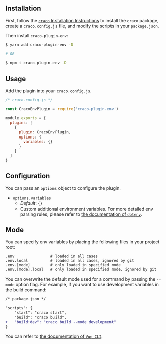 ## Installation

First, follow the [`craco` Installation Instructions](https://github.com/gsoft-inc/craco/blob/master/packages/craco/README.md#installation) to install the `craco` package, create a `craco.config.js` file, and modify the scripts in your `package.json`.

Then install `craco-plugin-env`:

```bash
$ yarn add craco-plugin-env -D

# OR

$ npm i craco-plugin-env -D
```

## Usage

Add the plugin into your `craco.config.js`.

```js
/* craco.config.js */

const CracoEnvPlugin = require('craco-plugin-env')

module.exports = {
  plugins: [
    {
      plugin: CracoEnvPlugin,
      options: {
        variables: {}
      }
    }
  ]
}
```

## Configuration

You can pass an `options` object to configure the plugin.

- `options.variables`
  - _Default_: `{}`
  - Custom additional environment variables. For more detailed env parsing rules, please refer to [the documentation of `dotenv`](https://github.com/motdotla/dotenv).

## Mode

You can specify env variables by placing the following files in your project root:

```
.env                # loaded in all cases
.env.local          # loaded in all cases, ignored by git
.env.[mode]         # only loaded in specified mode
.env.[mode].local   # only loaded in specified mode, ignored by git
```

You can overwrite the default mode used for a command by passing the `--mode` option flag. For example, if you want to use development variables in the build command:

```diff
/* package.json */

"scripts": {
    "start": "craco start",
    "build": "craco build",
+   "build:dev": "craco build --mode development"
}
```

You can refer to [the documentation of `Vue CLI`](https://cli.vuejs.org/guide/mode-and-env.html#modes-and-environment-variables).

